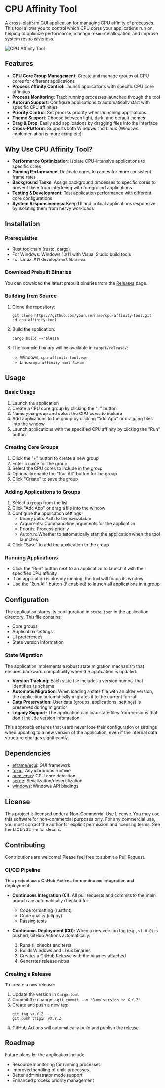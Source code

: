 # CPU Affinity Tool

A cross-platform GUI application for managing CPU affinity of processes. This tool allows you to control which CPU cores your applications run on, helping to optimize performance, manage resource allocation, and improve system responsiveness.

![CPU Affinity Tool](assets/screenshot.png)

## Features

- **CPU Core Group Management**: Create and manage groups of CPU cores for different applications
- **Process Affinity Control**: Launch applications with specific CPU core affinities
- **Process Monitoring**: Track running processes launched through the tool
- **Autorun Support**: Configure applications to automatically start with specific CPU affinities
- **Priority Control**: Set process priority when launching applications
- **Theme Support**: Choose between light, dark, and default themes
- **Drag & Drop**: Easily add applications by dragging files into the interface
- **Cross-Platform**: Supports both Windows and Linux (Windows implementation is more complete)

## Why Use CPU Affinity Tool?

- **Performance Optimization**: Isolate CPU-intensive applications to specific cores
- **Gaming Performance**: Dedicate cores to games for more consistent frame rates
- **Background Tasks**: Assign background processes to specific cores to prevent them from interfering with foreground applications
- **Testing & Development**: Test application performance with different core configurations
- **System Responsiveness**: Keep UI and critical applications responsive by isolating them from heavy workloads

## Installation

### Prerequisites

- Rust toolchain (rustc, cargo)
- For Windows: Windows 10/11 with Visual Studio build tools
- For Linux: X11 development libraries

### Download Prebuilt Binaries

You can download the latest prebuilt binaries from the [Releases](https://github.com/yourusername/cpu-affinity-tool/releases) page.

### Building from Source

1. Clone the repository:
   ```
   git clone https://github.com/yourusername/cpu-affinity-tool.git
   cd cpu-affinity-tool
   ```

2. Build the application:
   ```
   cargo build --release
   ```

3. The compiled binary will be available in `target/release/`:
   - Windows: `cpu-affinity-tool.exe`
   - Linux: `cpu-affinity-tool-linux`

## Usage

### Basic Usage

1. Launch the application
2. Create a CPU core group by clicking the "+" button
3. Name your group and select the CPU cores to include
4. Add applications to the group by clicking "Add App" or dragging files into the window
5. Launch applications with the specified CPU affinity by clicking the "Run" button

### Creating Core Groups

1. Click the "+" button to create a new group
2. Enter a name for the group
3. Select the CPU cores to include in the group
4. Optionally enable the "Run All" button for the group
5. Click "Create" to save the group

### Adding Applications to Groups

1. Select a group from the list
2. Click "Add App" or drag a file into the window
3. Configure the application settings:
   - Binary path: Path to the executable
   - Arguments: Command-line arguments for the application
   - Priority: Process priority
   - Autorun: Whether to automatically start the application when the tool launches
4. Click "Save" to add the application to the group

### Running Applications

- Click the "Run" button next to an application to launch it with the specified CPU affinity
- If an application is already running, the tool will focus its window
- Use the "Run All" button (if enabled) to launch all applications in a group

## Configuration

The application stores its configuration in `state.json` in the application directory. This file contains:

- Core groups
- Application settings
- UI preferences
- State version information

### State Migration

The application implements a robust state migration mechanism that ensures backward compatibility when the application is updated:

- **Version Tracking**: Each state file includes a version number that identifies its schema
- **Automatic Migration**: When loading a state file with an older version, the application automatically migrates it to the current format
- **Data Preservation**: User data (groups, applications, settings) is preserved during migration
- **Legacy Support**: The application can load state files from versions that don't include version information

This approach ensures that users never lose their configuration or settings when updating to a new version of the application, even if the internal data structure changes significantly.

## Dependencies

- [eframe/egui](https://github.com/emilk/egui): GUI framework
- [tokio](https://github.com/tokio-rs/tokio): Asynchronous runtime
- [num_cpus](https://github.com/seanmonstar/num_cpus): CPU core detection
- [serde](https://github.com/serde-rs/serde): Serialization/deserialization
- [windows](https://github.com/microsoft/windows-rs): Windows API bindings

## License

This project is licensed under a Non-Commercial Use License. You may use this software for non-commercial purposes only. For any commercial use, you must contact the author for explicit permission and licensing terms. See the LICENSE file for details.

## Contributing

Contributions are welcome! Please feel free to submit a Pull Request.

### CI/CD Pipeline

This project uses GitHub Actions for continuous integration and deployment:

- **Continuous Integration (CI)**: All pull requests and commits to the main branch are automatically checked for:
  - Code formatting (rustfmt)
  - Code quality (clippy)
  - Passing tests

- **Continuous Deployment (CD)**: When a new version tag (e.g., `v1.0.0`) is pushed, GitHub Actions automatically:
  1. Runs all checks and tests
  2. Builds Windows and Linux binaries
  3. Creates a GitHub Release with the binaries attached
  4. Generates release notes

### Creating a Release

To create a new release:

1. Update the version in `Cargo.toml`
2. Commit the changes: `git commit -am "Bump version to X.Y.Z"`
3. Create and push a new tag:
   ```
   git tag vX.Y.Z
   git push origin vX.Y.Z
   ```
4. GitHub Actions will automatically build and publish the release

## Roadmap

Future plans for the application include:

- Resource monitoring for running processes
- Improved handling of child processes
- Better administrator mode support
- Enhanced process priority management